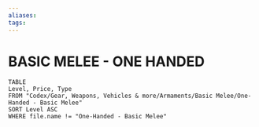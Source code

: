 ```yaml
---
aliases: 
tags: 
---
```

# BASIC MELEE - ONE HANDED
``` dataview
TABLE
Level, Price, Type
FROM "Codex/Gear, Weapons, Vehicles & more/Armaments/Basic Melee/One-Handed - Basic Melee"
SORT Level ASC
WHERE file.name != "One-Handed - Basic Melee"
```